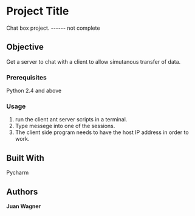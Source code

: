 # Project Title

Chat box project. ------ not complete

## Objective

Get a server to chat with a client to allow simutanous transfer of data.

### Prerequisites

Python 2.4 and above

### Usage
1. run the client ant server scripts in a terminal.
2. Type  messege into one of the sessions.
3. The client side program needs to have the host IP address in order to work.

## Built With

Pycharm

## Authors

**Juan Wagner** 
